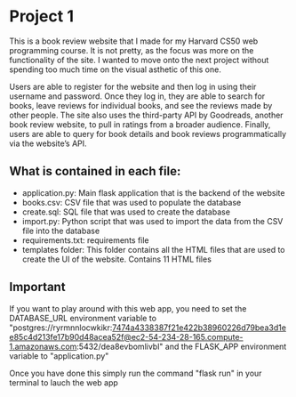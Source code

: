 # Project 1

This is a book review website that I made for my Harvard CS50 web programming course. It is not pretty, as the focus was more on the functionality of the site. I wanted to move onto the next project without spending too much time on the visual asthetic of this one. 

Users are able to register for the website and then log in using their username and password. Once they log in, they are able to search for books, leave reviews for individual books, and see the reviews made by other people. The site also uses the third-party API by Goodreads, another book review website, to pull in ratings from a broader audience. Finally, users are able to query for book details and book reviews programmatically via the website’s API.

## What is contained in each file:
- application.py: Main flask application that is the backend of the website
- books.csv: CSV file that was used to populate the database
- create.sql: SQL file that was used to create the database
- import.py: Python script that was used to import the data from the CSV file into the database
- requirements.txt: requirements file
- templates folder: This folder contains all the HTML files that are used to create the UI of the website. Contains 11 HTML files

## Important
If you want to play around with this web app, you need to set the DATABASE_URL environment variable to "postgres://ryrmnnlocwkikr:7474a4338387f21e422b38960226d79bea3d1ee85c4d213fe17b90d48acea52f@ec2-54-234-28-165.compute-1.amazonaws.com:5432/dea8evbomlivbl" and the FLASK_APP environment variable to "application.py"

Once you have done this simply run the command "flask run" in your terminal to lauch the web app
